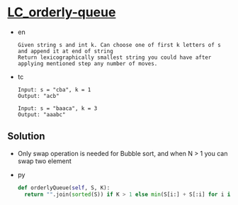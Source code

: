 # [LC_orderly-queue](https://leetcode.com/problems/orderly-queue)

* en

  ```en
  Given string s and int k. Can choose one of first k letters of s and append it at end of string
  Return lexicographically smallest string you could have after applying mentioned step any number of moves.
  ```

* tc

  ```tc
  Input: s = "cba", k = 1
  Output: "acb"

  Input: s = "baaca", k = 3
  Output: "aaabc"
  ```

## Solution

* Only swap operation is needed for Bubble sort, and when N > 1 you can swap two element

* py

  ```py
  def orderlyQueue(self, S, K):
    return "".join(sorted(S)) if K > 1 else min(S[i:] + S[:i] for i in range(len(S)))
  ```

